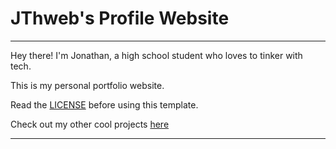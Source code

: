 # JThweb's Profile Website

----

Hey there! I'm Jonathan, a high school student who loves to tinker with tech.

This is my personal portfolio website.

Read the [LICENSE](LICENSE) before using this template.

Check out my other cool projects [here](https://github.com/jthweb)

----
